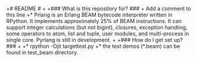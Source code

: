 +# README #
+
+### What is this repository for? ###
+
Add a comment to this line
+* Prlang is an Erlang BEAM bytecode interpreter written in RPython. It implements approximately 25% of BEAM instructions. It can support integer calculations (but not bigint), closures, exception handling, some operators to atom, list and tuple, user modules, and multi-process in single core. Pyrlang is still in development.
+
+### How do I get set up? ###
+
+* rpython -Ojit targettest.py
+* the test demos (*.beam) can be found in test_beam directory.
